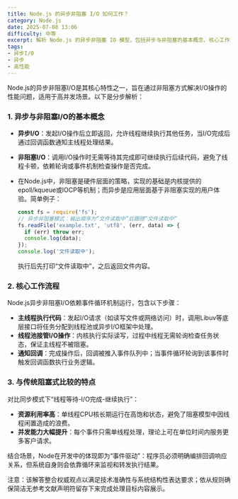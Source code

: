 ```yaml
---
title: Node.js 的异步非阻塞 I/O 如何工作？
category: Node.js
date: 2025-07-08 13:06
difficulty: 中等
excerpt: 解析 Node.js 的异步非阻塞 IO 模型，包括异步与非阻塞的基本概念、核心工作流程及对比传统同步模式的特点。
tags:
- 异步I/O
- 异步
- 高性能
---
```

Node.js的异步非阻塞I/O是其核心特性之一，旨在通过非阻塞方式解决I/O操作的性能问题，适用于高并发场景。以下是分步解析：  

### 1. 异步与非阻塞I/O的基本概念  
- **异步I/O**：发起I/O操作后立即返回，允许线程继续执行其他任务，当I/O完成后通过回调函数通知主线程处理结果。  
- **非阻塞I/O**：调用I/O操作时无需等待其完成即可继续执行后续代码，避免了线程卡顿，依赖轮询或事件机制检查操作是否完成。  
- 在Node.js中，非阻塞是硬件层面的策略，实现的基础是内核提供的epoll/kqueue或IOCP等机制；而异步是应用层面基于非阻塞实现的用户体验。简单例子：  
  
  ```javascript
  const fs = require('fs');
  // 异步非阻塞模式：输出顺序为“文件读取中”后跟随“文件读取中”
  fs.readFile('example.txt', 'utf8', (err, data) => {
    if (err) throw err;
    console.log(data);
  });
  console.log('文件读取中');
  ```  
  
  执行后先打印“文件读取中”，之后返回文件内容。

### 2. 核心工作流程  
Node.js异步非阻塞I/O依赖事件循环机制运行，包含以下步骤：  
- **主线程执行代码**：发起I/O请求（如读写文件或网络访问）时，调用Libuv等底层接口将任务分配到线程池或异步I/O框架中处理。  
- **线程池接管I/O操作**：内核执行实际读写，过程中线程无需轮询检查任务状态，保证主线程不被阻塞。  
- **通知回调**：完成操作后，回调被推入事件队列中；当事件循环轮询到该事件时触发回调函数执行业务逻辑。  

### 3. 与传统阻塞式比较的特点  
对比同步模式下“线程等待-I/O完成-继续执行”：  
- **资源利用率高**：单线程CPU核长期运行在高饱和状态，避免了阻塞模型中因线程闲置造成的浪费。  
- **并发能力大幅提升**：每个事件只需单线程处理，理论上可在单位时间内服务更多客户请求。

结合场景，Node在开发中的体现即为“事件驱动”：程序员必须明确编排回调响应关系，但系统自身则会依靠循环来监视和转发执行结果。  

注意：该解答整合权威观点以满足技术准确性与系统结构性表达要求；依从规则确保简洁无参考文献声明符留存下来完成处理目标内容展示。
